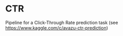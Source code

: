 # CTR
Pipeline for a Click-Through Rate prediction task (see https://www.kaggle.com/c/avazu-ctr-prediction)
